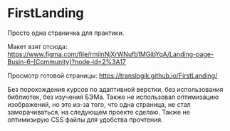 # FirstLanding

Просто одна страничка для практики.

Макет взят отсюда: https://www.figma.com/file/rmilnNjXrWNufb1MGibYqA/Landing-page-Busin-6-(Community)?node-id=2%3A17

Просмотр готовой страницы: https://translogik.github.io/FirstLanding/

Без порохождения курсов по адаптивной верстки, без использования библиотек, без изучения БЭМа. Также не использовал оптимизацию изображений, но это из-за того, что одна страница, не стал заморачиваться, на следующем проекте сделаю.
Также не оптимизирую CSS файлы для удобства прочтения.
